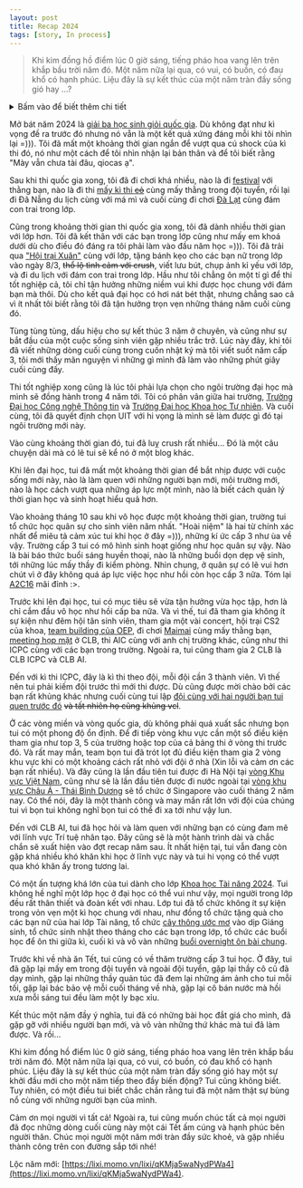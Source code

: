 ```yaml
---
layout: post
title: Recap 2024
tags: [story, In process]
---
```


> Khi kim đồng hồ điểm lúc 0 giờ sáng, tiếng pháo hoa vang lên trên khắp bầu trời năm đó. 
> Một năm nữa lại qua, có vui, có buồn, có đau khổ có hạnh phúc. Liệu đây là sự kết thúc của một năm tràn đầy sống gió hay ...?

<details>
    <summary>Bấm vào để biết thêm chi tiết</summary>
Những dòng chữ bôi xanh nếu bấm vào sẽ dẫn tới link liên quan tới nội dung. 
Ngoài ra còn có bất ngờ ở phía cuối :>. 
Cảm ơn mọi người vì đã đọc.
</details>

Mở bát năm 2024 là [giải ba học sinh giỏi quốc gia](/assets/img/QuocGia.jpg). Dù không đạt như kì vọng đề ra trước đó nhưng nó vẫn là một kết quả xứng đáng mỗi khi tôi nhìn lại =))). Tôi đã mất một khoảng thời gian ngắn để vượt qua cú shock của kì thi đó, nó như một cách để tôi nhìn nhận lại bản thân và để tôi biết rằng "Mày vẫn chưa tài đâu, qiocas ạ".

Sau khi thi quốc gia xong, tôi đã đi chơi khá nhiều, nào là đi [festival](/assets/img/Festival.mp4) với thằng bạn, nào là đi thi [mấy kì thi ~~cỏ~~](/assets/img/THT.jpg) cùng mấy thằng trong đội tuyển, rồi lại đi Đã Nẵng du lịch cùng với má mì và cuối cùng đi chơi [Đà Lạt](/assets/img/DaLat.jpg) cùng đám con trai trong lớp. 

Cũng trong khoảng thời gian thi quốc gia xong, tôi đã dành nhiều thời gian với lớp hơn. Tôi đã kết thân với các bạn trong lớp cũng như mấy em khoá dưới dù cho điều đó đáng ra tôi phải làm vào đầu năm học =))). Tôi đã trải qua ["Hội trại Xuân"](/assets/img/HoiTrai.jpg) cùng với lớp, tặng bánh kẹo cho các bạn nữ trong lớp vào ngày 8/3, ~~thổ lộ tình cảm với crush~~, viết lưu bút, chụp ảnh kỉ yếu với lớp, và đi du lịch với đám con trai trong lớp. Hầu như tôi chẳng ôn một tí gì để thi tốt nghiệp cả, tôi chỉ tận hưởng những niềm vui khi được học chung với đám bạn mà thôi. Dù cho kết quả đại học có hơi nát bét thật, nhưng chẳng sao cả vì ít nhất tôi biết rằng tôi đã tận hưởng trọn vẹn những tháng năm cuối cùng đó.

Tùng tùng tùng, dấu hiệu cho sự kết thúc 3 năm ở chuyên, và cũng như sự bắt đầu của một cuộc sống sinh viên gặp nhiều trắc trở. Lúc này đây, khi tôi đã viết những dòng cuối cùng trong cuốn nhật ký mà tôi viết suốt năm cấp 3, tôi mới thấy mãn nguyện vì những gì mình đã làm vào những phút giây cuối cùng đấy.

Thi tốt nghiệp xong cũng là lúc tôi phải lựa chọn cho ngôi trường đại học mà mình sẽ đồng hành trong 4 năm tới. Tôi có phân vân giữa hai trường, [Trường Đại học Công nghệ Thông tin](/assets/img/UIT.mp4) và [Trường Đại học Khoa học Tự nhiên](/assets/img/HCMUS.mp4). Và cuối cùng, tôi đã quyết định chọn UIT với hi vọng là mình sẽ làm được gì đó tại ngôi trường mới này.

Vào cùng khoảng thời gian đó, tui đã luỵ crush rất nhiều... Đó là một câu chuyện dài mà có lẽ tui sẽ kể nó ở một blog khác.

Khi lên đại học, tui đã mất một khoảng thời gian để bắt nhịp được với cuộc sống mới này, nào là làm quen với những người bạn mới, môi trường mới, nào là học cách vượt qua những áp lực một mình, nào là biết cách quản lý thời gian học và sinh hoạt hiểu quả hơn. 

Vào khoảng tháng 10 sau khi vô học được một khoảng thời gian, trường tui tổ chức học quân sự cho sinh viên năm nhất. "Hoài niệm" là hai từ chính xác nhất để miêu tả cảm xúc tui khi học ở đây =))), những kí ức cấp 3 như ùa về vậy. Trường cấp 3 tui có mô hình sinh hoạt giống như học quân sự vậy. Nào là bài báo thức buổi sáng huyền thoại, nào là những buổi dọn dẹp vệ sinh, tới những lúc mấy thầy đi kiểm phòng. Nhìn chung, ở quân sự có lẽ vui hơn chút vì ở đây không quá áp lực việc học như hồi còn học cấp 3 nữa. Tóm lại [A2C16](/assets/img/A2C16.jpg) mãi đỉnh :>.

Trước khi lên đại học, tui có mục tiêu sẽ vừa tận hưởng vừa học tập, hơn là chỉ cắm đầu vô học như hồi cấp ba nữa. Và vì thế, tui đã tham gia không ít sự kiện như đêm hội tân sinh viên, tham gia một vài concert, hội trại CS2 của khoa, [team building của OEP](/assets/img/team-building.jpg), đi chơi [Maimai](/assets/img/MaiMai.JPG) cùng mấy thằng bạn, [meeting họp mặt](https://www.tiktok.com/@vnoi.info/video/7453864685188812040) ở CLB, thi AIC cùng với anh chị trường khác, cũng như thi ICPC cùng với các bạn trong trường. Ngoài ra, tui cũng tham gia 2 CLB là CLB ICPC và CLB AI.

Đến với kì thi ICPC, đây là kì thi theo đội, mỗi đội cần 3 thành viên. Vì thế nên tui phải kiếm đội trước thì mới thi được. Dù cũng được mời chào bởi các bạn rất khủng khác nhưng cuối cùng tui lập [đội cùng với hai người bạn tui quen trước đó](/assets/img/UIT.Baka.jpg) ~~và tất nhiên họ cũng khủng vcl~~. 

Ở các vòng miền và vòng quốc gia, dù không phải quá xuất sắc nhưng bọn tui có một phong độ ổn định. Để đi tiếp vòng khu vực cần một số điều kiện tham gia như top 3, 5 của trường hoặc top của cả bảng thi ở vòng thi trước đó. Và rất may mắn, team bọn tui đã trót lọt đủ điều kiện tham gia 2 vòng khu vực khi có một khoảng cách rất nhỏ với đội ở nhà (Xin lỗi và cảm ơn các bạn rất nhiều). Và đây cũng là lần đầu tiên tui được đi Hà Nội tại [vòng Khu vực Việt Nam](/assets/img/ICPCHaNoi.jpg), cũng như sẽ là lần đầu tiên được đi nước ngoài tại [vòng khu vực Châu Á - Thái Bình Dương](/assets/img/apac.PNG) sẽ tổ chức ở Singapore vào cuối tháng 2 năm nay. Có thể nói, đây là một thành công và may mắn rất lớn với đội của chúng tui vì bọn tui không nghĩ bọn tui có thể đi xa tới như vậy lun. 

Đến với CLB AI, tui đã học hỏi và làm quen với những bạn có cùng đam mê với lĩnh vực Trí tuệ nhân tạo. Đây cũng sẽ là một hành trình dài và chắc chắn sẽ xuất hiện vào đợt recap năm sau. Ít nhất hiện tại, tui vẫn đang còn gặp khá nhiều khó khăn khi học ở lĩnh vực này và tui hi vọng có thể vượt qua khó khăn ấy trong tương lai.

Có một ấn tượng khá lớn của tui dành cho lớp [Khoa học Tài năng 2024](/assets/img/KHTN.jpg). Tui không hề nghĩ một lớp học ở đại học có thể vui như vậy, mọi người trong lớp đều rất thân thiết và đoàn kết với nhau. Lớp tui đã tổ chức không ít sự kiện trong vỏn vẹn một kì học chung với nhau, như đồng tổ chức tặng quà cho các bạn nữ của hai lớp Tài năng, tổ chức [cây thông ước mơ](https://fb.watch/xoFHCKeTyh/) vào dịp Giáng sinh, tổ chức sinh nhật theo tháng cho các bạn trong lớp, tổ chức các buổi học để ôn thi giữa kì, cuối kì và vô vàn những [buổi overnight ôn bài chung](https://www.facebook.com/permalink.php?story_fbid=pfbid02umZvXLpynpdMuvXnAtDkcjLz19B4hWnZXHLWbPHs99TqZ6jQ7HeyNR8qc6o1JM7vl&id=61566979492067). 

Trước khi về nhà ăn Tết, tui cũng có về thăm trường cấp 3 tui học. Ở đây, tui đã gặp lại mấy em trong đội tuyển và ngoài đội tuyển, gặp lại thầy cô cũ đã dạy mình, gặp lại những thầy quản túc đã đem lại những ám ảnh cho tui mỗi tối, gặp lại bác bảo vệ mỗi cuối tháng về nhà, gặp lại cô bán nước mà hồi xưa mỗi sáng tui đều làm một ly bạc xỉu.
<!-- Chốc thoáng đã 6 tháng kể từ lúc tui rời khỏi mái trường ở chuyên. Trường vẫn thế, duy chỉ khác là người con gái tôi thích đã không còn ở đó nữa mà thôi. -->

Kết thúc một năm đầy ý nghĩa, tui đã có những bài học đắt giá cho mình, đã gặp gỡ với nhiều người bạn mới, và vô vàn những thứ khác mà tui đã làm được. Và rồi...

Khi kim đồng hồ điểm lúc 0 giờ sáng, tiếng pháo hoa vang lên trên khắp bầu trời năm đó. Một năm nữa lại qua, có vui, có buồn, có đau khổ có hạnh phúc. Liệu đây là sự kết thúc của một năm tràn đầy sống gió hay một sự khởi đầu mới cho một năm tiếp theo đầy biến động? Tui cũng không biết. Tuy nhiên, có một điều tui biết chắc chắn rằng tui đã một năm thật sự bùng nổ cùng với những người bạn của mình. 

Cảm ơn mọi người vì tất cả! Ngoài ra, tui cũng muốn chúc tất cả mọi người đã đọc những dòng cuối cùng này một cái Tết ấm cúng và hạnh phúc bên người thân. Chúc mọi người một năm mới tràn đầy sức khoẻ, và gặp nhiều thành công trên con đường sắp tới nhé! 

Lộc năm mới: [https://lixi.momo.vn/lixi/qKMja5waNydPWa4](https://lixi.momo.vn/lixi/qKMja5waNydPWa4). 